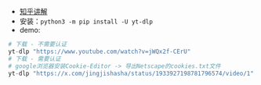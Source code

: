 - [知乎讲解](https://zhuanlan.zhihu.com/p/1888676890828583054)
- 安装：`python3 -m pip install -U yt-dlp`
- demo:
```python
# 下载 - 不需要认证
yt-dlp "https://www.youtube.com/watch?v=jWQx2f-CErU"
# 下载 - 需要认证
# google浏览器安装Cookie-Editor -> 导出Netscape的cookies.txt文件
yt-dlp "https://x.com/jingjishasha/status/1933927198781796574/video/1" --cookies cookies.txt 
```
